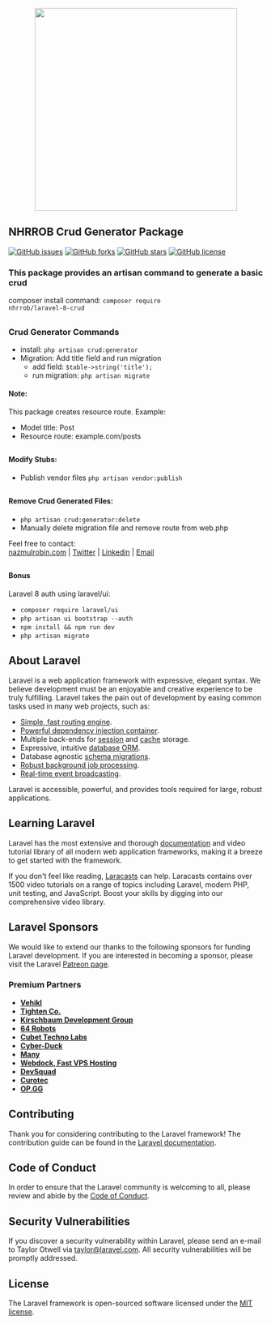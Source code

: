 <p align="center"><a href="https://nazmulrobin.com" target="_blank"><img src="http://laravel.nazmulrobin.com/images/nhrrob/nhrblog-logo-white.png" width="400"></a></p>

## NHRROB Crud Generator Package

<p align="left">
<a href="https://github.com/nhrrob/laravel-8-crud/issues"><img alt="GitHub issues" src="https://img.shields.io/github/issues/nhrrob/laravel-8-crud"></a>
<a href="https://github.com/nhrrob/laravel-8-crud/network"><img alt="GitHub forks" src="https://img.shields.io/github/forks/nhrrob/laravel-8-crud"></a>
<a href="https://github.com/nhrrob/laravel-8-crud/stargazers"><img alt="GitHub stars" src="https://img.shields.io/github/stars/nhrrob/laravel-8-crud"></a>
<a href="https://github.com/nhrrob/laravel-8-crud/blob/master/LICENSE.md"><img alt="GitHub license" src="https://img.shields.io/github/license/nhrrob/laravel-8-crud"></a>

</p>

### This package provides an artisan command to generate a basic crud

composer install command: 
<code>composer require nhrrob/laravel-8-crud</code>

## 

### Crud Generator Commands
- install: <code>php artisan crud:generator</code>
- Migration: Add title field and run migration
   - add field: <code>$table->string('title');</code>
   - run migration: <code>php artisan migrate</code>

#### Note: 
This package creates resource route.
Example:
- Model title: Post
- Resource route: example.com/posts 

## 
#### Modify Stubs:
- Publish vendor files <code>php artisan vendor:publish</code>

## 
#### Remove Crud Generated Files:
- <code>php artisan crud:generator:delete</code>
- Manually delete migration file and remove route from web.php


Feel free to contact:  
<a href="https://www.nazmulrobin.com/">nazmulrobin.com</a> | <a href="https://twitter.com/nhr_rob">Twitter</a> | <a href="https://www.linkedin.com/in/nhrrob/">Linkedin</a> | <a href="mailto:robin.sust08@gmail.com">Email</a>


## 
#### Bonus 
Laravel 8 auth using laravel/ui:
- <code>composer require laravel/ui</code>
- <code>php artisan ui bootstrap --auth</code>
- <code>npm install && npm run dev</code>
- <code>php artisan migrate</code>

## About Laravel

Laravel is a web application framework with expressive, elegant syntax. We believe development must be an enjoyable and creative experience to be truly fulfilling. Laravel takes the pain out of development by easing common tasks used in many web projects, such as:

- [Simple, fast routing engine](https://laravel.com/docs/routing).
- [Powerful dependency injection container](https://laravel.com/docs/container).
- Multiple back-ends for [session](https://laravel.com/docs/session) and [cache](https://laravel.com/docs/cache) storage.
- Expressive, intuitive [database ORM](https://laravel.com/docs/eloquent).
- Database agnostic [schema migrations](https://laravel.com/docs/migrations).
- [Robust background job processing](https://laravel.com/docs/queues).
- [Real-time event broadcasting](https://laravel.com/docs/broadcasting).

Laravel is accessible, powerful, and provides tools required for large, robust applications.

## Learning Laravel

Laravel has the most extensive and thorough [documentation](https://laravel.com/docs) and video tutorial library of all modern web application frameworks, making it a breeze to get started with the framework.

If you don't feel like reading, [Laracasts](https://laracasts.com) can help. Laracasts contains over 1500 video tutorials on a range of topics including Laravel, modern PHP, unit testing, and JavaScript. Boost your skills by digging into our comprehensive video library.

## Laravel Sponsors

We would like to extend our thanks to the following sponsors for funding Laravel development. If you are interested in becoming a sponsor, please visit the Laravel [Patreon page](https://patreon.com/taylorotwell).

### Premium Partners

- **[Vehikl](https://vehikl.com/)**
- **[Tighten Co.](https://tighten.co)**
- **[Kirschbaum Development Group](https://kirschbaumdevelopment.com)**
- **[64 Robots](https://64robots.com)**
- **[Cubet Techno Labs](https://cubettech.com)**
- **[Cyber-Duck](https://cyber-duck.co.uk)**
- **[Many](https://www.many.co.uk)**
- **[Webdock, Fast VPS Hosting](https://www.webdock.io/en)**
- **[DevSquad](https://devsquad.com)**
- **[Curotec](https://www.curotec.com/services/technologies/laravel/)**
- **[OP.GG](https://op.gg)**

## Contributing

Thank you for considering contributing to the Laravel framework! The contribution guide can be found in the [Laravel documentation](https://laravel.com/docs/contributions).

## Code of Conduct

In order to ensure that the Laravel community is welcoming to all, please review and abide by the [Code of Conduct](https://laravel.com/docs/contributions#code-of-conduct).

## Security Vulnerabilities

If you discover a security vulnerability within Laravel, please send an e-mail to Taylor Otwell via [taylor@laravel.com](mailto:taylor@laravel.com). All security vulnerabilities will be promptly addressed.

## License

The Laravel framework is open-sourced software licensed under the [MIT license](https://opensource.org/licenses/MIT).
